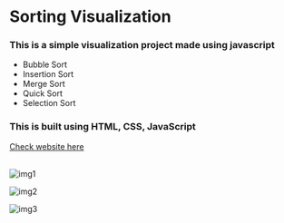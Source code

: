 <h1>Sorting Visualization</h1>
<h3>This is a simple visualization project made using javascript</h3>
<ul>
<li>Bubble Sort</li>
<li>Insertion Sort</li>
<li>Merge Sort</li>
<li>Quick Sort</li>
<li>Selection Sort</li>
</ul>
<h3>This is built using HTML, CSS, JavaScript</h3>

<a href="https://sorting-visualizer-tawny-three.vercel.app/">Check website here</a>
<br>
<br>

![img1](https://github.com/adii-1902/Sorting-Visualizer/assets/132136362/3cebed94-0a2e-40dd-ad98-f3bfe9642f17)

![img2](https://github.com/adii-1902/Sorting-Visualizer/assets/132136362/7a35feed-65df-4745-8886-96a92f4c394c)

![img3](https://github.com/adii-1902/Sorting-Visualizer/assets/132136362/643d5f68-a2d8-4b7a-81b9-c9a7447e3b37)
